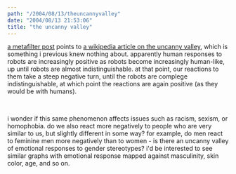 ```yaml
---
path: "/2004/08/13/theuncannyvalley" 
date: "2004/08/13 21:53:06" 
title: "the uncanny valley" 
---
```

<p><a href="http://www.metafilter.com/mefi/34978">a metafilter post</a> points to <a href="http://en.wikipedia.org/wiki/Uncanny_Valley">a wikipedia article on the uncanny valley</a>, which is something i previous knew nothing about. apparently human responses to robots are increasingly positive as robots become increasingly human-like, up until robots are almost indistinguishable. at that point, our reactions to them take a steep negative turn, until the robots are complege indistinguishable, at which point the reactions are again positive (as they would be with humans).</p><br><p>i wonder if this same phenomenon affects issues such as racism, sexism, or homophobia. do we also react more negatively to people who are very similar to us, but slightly different in some way? for example, do men react to feminine men more negatively than to women - is there an uncanny valley of emotional responses to gender stereotypes? i'd be interested to see similar graphs with emotional response mapped against masculinity, skin color, age, and so on.</p>